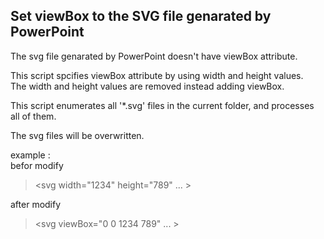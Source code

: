 ## Set viewBox to the SVG file genarated by PowerPoint

The svg file genarated by PowerPoint doesn't have viewBox attribute.

This script spcifies viewBox attribute by using width and height values.  
The width and height values are removed instead adding viewBox.

This script enumerates all '*.svg' files in the current folder, and processes all of them.

The svg files will be overwritten.

example :  
befor modify  
> <svg width="1234" height="789" ... >

after modify  
> <svg viewBox="0 0 1234 789" ... >
